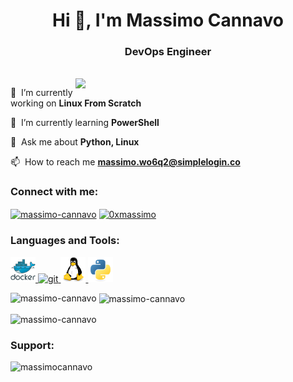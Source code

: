 <h1 align="center">Hi 👋, I'm Massimo Cannavo</h1>
<h3 align="center">DevOps Engineer</h3>
<br>
<img align="right" width="400" src="https://media.giphy.com/media/3pZg9I9CBt0hZmlqtY/giphy.gif">

🔭 &nbsp;I’m currently working on **Linux From Scratch**

🌱 &nbsp;I’m currently learning **PowerShell**

💬 &nbsp;Ask me about **Python, Linux**

📫 &nbsp;How to reach me **massimo.wo6q2@simplelogin.co**

<h3 align="left">Connect with me:</h3>
<p align="left">
<a href="https://linkedin.com/in/massimo-cannavo" target="blank"><img align="center" src="https://raw.githubusercontent.com/rahuldkjain/github-profile-readme-generator/master/src/images/icons/Social/linked-in-alt.svg" alt="massimo-cannavo" height="30" width="40" /></a>
<a href="https://instagram.com/0xmassimo" target="blank"><img align="center" src="https://raw.githubusercontent.com/rahuldkjain/github-profile-readme-generator/master/src/images/icons/Social/instagram.svg" alt="0xmassimo" height="30" width="40" /></a>
</p>

<h3 align="left">Languages and Tools:</h3>
<p align="left"> <a href="https://www.docker.com/" target="_blank" rel="noreferrer"> <img src="https://raw.githubusercontent.com/devicons/devicon/master/icons/docker/docker-original-wordmark.svg" alt="docker" width="40" height="40"/> </a> <a href="https://git-scm.com/" target="_blank" rel="noreferrer"> <img src="https://www.vectorlogo.zone/logos/git-scm/git-scm-icon.svg" alt="git" width="40" height="40"/> </a> <a href="https://www.linux.org/" target="_blank" rel="noreferrer"> <img src="https://raw.githubusercontent.com/devicons/devicon/master/icons/linux/linux-original.svg" alt="linux" width="40" height="40"/> </a> <a href="https://www.python.org" target="_blank" rel="noreferrer"> <img src="https://raw.githubusercontent.com/devicons/devicon/master/icons/python/python-original.svg" alt="python" width="40" height="40"/> </a> </p>

<p><img align="left" src="https://github-readme-stats.vercel.app/api/top-langs?username=massimo-cannavo&show_icons=true&theme=dark&locale=en&layout=compact" alt="massimo-cannavo" /></p>

<p>&nbsp;<img align="center" src="https://github-readme-stats.vercel.app/api?username=massimo-cannavo&show_icons=true&theme=dark&locale=en" alt="massimo-cannavo" /></p>

<p><img align="center" src="https://github-readme-streak-stats.herokuapp.com/?user=massimo-cannavo&theme=dark" alt="massimo-cannavo" /></p>

<h3 align="left">Support:</h3>
<p><a href="https://www.buymeacoffee.com/massimocannavo"> <img align="left" src="https://cdn.buymeacoffee.com/buttons/v2/default-yellow.png" height="50" width="210" alt="massimocannavo" /></a></p><br><br>
